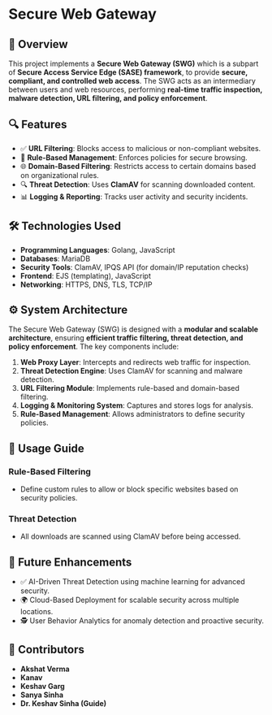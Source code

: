 # Secure Web Gateway  

## 📌 Overview
This project implements a **Secure Web Gateway (SWG)** which is a subpart of **Secure Access Service Edge (SASE) framework**, to provide **secure, compliant, and controlled web access**. 
The SWG acts as an intermediary between users and web resources, performing **real-time traffic inspection, malware detection, URL filtering, and policy enforcement**.

## 🔍 Features
- ✅ **URL Filtering**: Blocks access to malicious or non-compliant websites.
- 🔄 **Rule-Based Management**: Enforces policies for secure browsing.
- 🌐 **Domain-Based Filtering**: Restricts access to certain domains based on organizational rules.
- 🔍 **Threat Detection**: Uses **ClamAV** for scanning downloaded content.
- 📊 **Logging & Reporting**: Tracks user activity and security incidents.

## 🛠️ Technologies Used
- **Programming Languages**: Golang, JavaScript
- **Databases**: MariaDB
- **Security Tools**: ClamAV, IPQS API (for domain/IP reputation checks)
- **Frontend**: EJS (templating), JavaScript
- **Networking**: HTTPS, DNS, TLS, TCP/IP

## ⚙️ System Architecture
The Secure Web Gateway (SWG) is designed with a **modular and scalable architecture**, ensuring **efficient traffic filtering, threat detection, 
and policy enforcement**. The key components include:

1. **Web Proxy Layer**: Intercepts and redirects web traffic for inspection.
2. **Threat Detection Engine**: Uses ClamAV for scanning and malware detection.
3. **URL Filtering Module**: Implements rule-based and domain-based filtering.
4. **Logging & Monitoring System**: Captures and stores logs for analysis.
5. **Rule-Based Management**: Allows administrators to define security policies.


## 📜 Usage Guide
### Rule-Based Filtering
   - Define custom rules to allow or block specific websites based on security policies.
### Threat Detection
   - All downloads are scanned using ClamAV before being accessed.


## 🚀 Future Enhancements
- ✅ AI-Driven Threat Detection using machine learning for advanced security.
- 🌍 Cloud-Based Deployment for scalable security across multiple locations.
- 🕵️ User Behavior Analytics for anomaly detection and proactive security.

## 🤝 Contributors
  - **Akshat Verma**
  - **Kanav**
  - **Keshav Garg**
  - **Sanya Sinha**
  - **Dr. Keshav Sinha (Guide)**


